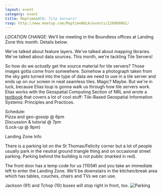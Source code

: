 ```yaml
---
layout: event
category: event
title: Maptime&#58; Tile Servers!
rsvp: http://www.meetup.com/MaptimeNOLA/events/228900061/
---
```

*LOCATION CHANGE*: We'll be meeting in the Boundless offices at Landing Zone this month. Details below. 

We've talked about feature layers. We've talked about mapping libraries. We've talked about data sources. This month, we're tackling Tile Servers!

So how do we *actually* get the source material for tile servers? Those images gotta come from somewhere. Somehow a photograph taken from the sky gets turned into the type of data we need to use in a tile server and ends up on our screen in neat seamless tiles. Magic? Maybe. But we're in luck, because Elias loup is gonna walk us through how tile servers work. Elias works with the Geospatial Computing Section of NRL and wrote a [textbook](https://books.google.com/books/about/Tile_Based_Geospatial_Information_System.html?id=nK7MpP3iiCcC&source=kp_cover&hl=en) that covers a lot of cool stuff: Tile-Based Geospatial Information Systems: Principles and Practices. 

Schedule:  
Pizza and geo-gossip @ 6pm   
Discussion & tutorial @ 7pm  
(Lock-up @ 9pm)

Landing Zone Info

There is a parking lot on the St Thomas/Felicity corner but a lot of people usually park in the neutral ground triangle thing and on occasional street parking. Parking behind the building is not public (marked in red).

The front door has a temp code for us (1105#) and you take an immediate left to enter the Landing Zone.  We'll be downstairs in the kitchen/break area which has tables, couches, chairs and TVs we can use. 

Jackson (91) and Tchop (10) buses will stop right in front, too.
![Parking](http://photos4.meetupstatic.com/photos/event/b/8/c/0/600_447647296.jpeg)
